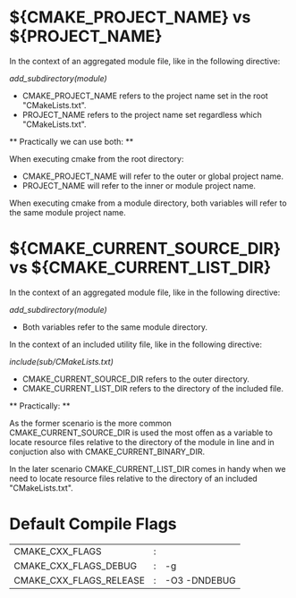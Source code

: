 # ${CMAKE_PROJECT_NAME} vs ${PROJECT_NAME}

In the context of an aggregated module file, like in the following directive:

*add_subdirectory(module)*

- CMAKE_PROJECT_NAME refers to the project name set in the root "CMakeLists.txt".
- PROJECT_NAME       refers to the project name set regardless which "CMakeLists.txt".

** Practically we can use both: **

When executing cmake from the root directory:

- CMAKE_PROJECT_NAME will refer to the outer or global project name.
- PROJECT_NAME       will refer to the inner or module project name.

When executing cmake from a module directory, both variables will refer to the same module project name.

# ${CMAKE_CURRENT_SOURCE_DIR} vs ${CMAKE_CURRENT_LIST_DIR}

In the context of an aggregated module file, like in the following directive:

*add_subdirectory(module)*

- Both variables refer to the same module directory.

In the context of an included utility file, like in the following directive:

*include(sub/CMakeLists.txt)*

- CMAKE_CURRENT_SOURCE_DIR refers to the outer directory.
- CMAKE_CURRENT_LIST_DIR   refers to the directory of the included file.

** Practically: **

As the former scenario is the more common CMAKE_CURRENT_SOURCE_DIR is used the most offen as a variable to locate resource files relative to the directory of the module in line and in conjuction also with CMAKE_CURRENT_BINARY_DIR.

In the later scenario CMAKE_CURRENT_LIST_DIR comes in handy when we need to locate resource files relative to the directory of an included "CMakeLists.txt".

# Default Compile Flags

|                         |   |              |
| ----------------------- | - | ------------ |
| CMAKE_CXX_FLAGS         | : |              |
| CMAKE_CXX_FLAGS_DEBUG   | : | -g           |
| CMAKE_CXX_FLAGS_RELEASE | : | -O3 -DNDEBUG |
